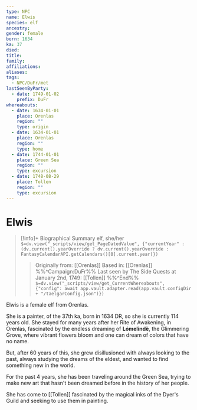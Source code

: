 ```yaml
---
type: NPC
name: Elwis
species: elf
ancestry: 
gender: female
born: 1634
ka: 37
died: 
title: 
family: 
affiliations: 
aliases: 
tags:
  - NPC/DuFr/met
lastSeenByParty:
  - date: 1749-01-02
    prefix: DuFr
whereabouts:
  - date: 1634-01-01
    place: Orenlas
    region: ""
    type: origin
  - date: 1634-01-01
    place: Orenlas
    region: ""
    type: home
  - date: 1744-01-01
    place: Green Sea
    region: ""
    type: excursion
  - date: 1748-08-29
    place: Tollen
    region: ""
    type: excursion
---
```

# Elwis
>[!info]+ Biographical Summary
>elf, she/her
>`$=dv.view("_scripts/view/get_PageDatedValue", {"currentYear" : (dv.current().yearOverride ? dv.current().yearOverride : FantasyCalendarAPI.getCalendars()[0].current.year)})`
>> Originally from: [[Orenlas]]
>> Based in: [[Orenlas]]
>>%%^Campaign:DuFr%% Last seen by The Side Quests at January 2nd, 1749: [[Tollen]] %%^End%%
>> `$=dv.view("_scripts/view/get_CurrentWhereabouts", {"config": await app.vault.adapter.read(app.vault.configDir + "/taelgarConfig.json")})`

Elwis is a female elf from Orenlas. 

She is a painter, of the 37th ka, born in 1634 DR, so she is currently 114 years old. She stayed for many years after her Rite of Awakening, in Orenlas, fascinated by the endless dreaming of **Lómelindë**, the Glimmering Grove, where vibrant flowers bloom and one can dream of colors that have no name. 

But, after 60 years of this, she grew disillusioned with always looking to the past, always studying the dreams of the eldest, and wanted to find something new in the world. 

For the past 4 years, she has been traveling around the Green Sea, trying to make new art that hasn't been dreamed before in the history of her people. 

She has come to [[Tollen]] fascinated by the magical inks of the Dyer's Guild and seeking to use them in painting. 

